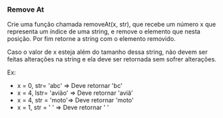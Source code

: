 ### Remove At ###

Crie uma função chamada removeAt(x, str), que recebe um número x que representa um índice de uma string, e remove o elemento que nesta posição. Por fim retorne a string com o elemento removido.

Caso o valor de x esteja além do tamanho dessa string, não devem ser feitas alterações na string e ela deve ser retornada sem sofrer alterações.

Ex:

* x = 0, str= 'abc' =\> Deve retornar 'bc'
* x = 4, lstr= 'avião' =\> Deve retornar 'aviã'
* x = 4, str = 'moto'=\> Deve retornar 'moto'
* x = 1, str = ' ' =\> Deve retornar ' '